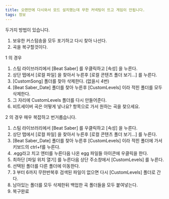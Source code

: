 ```yaml
---
title: 오랜만에 다시와서 모드 설치했는데 무한 커넥팅이 뜨고 게임이 안됩니다.
tags: 정보
---
```


두가지 방법이 있습니다.
1. 보유한 커스텀송을 모두 포기하고 다시 찾아 나선다.
2. 곡을 복구할것이다.

1 의 경우

1. 스팀 라이브러리에서 [Beat Saber] 를 우클릭하고 [속성] 을 누른다.
2. 상단 탭에서 [로컬 파일] 을 찾아서 누른후 [로컬 콘텐츠 폴더 보기...] 를 누른다.
3. [CustomSong] 폴더를 찾아 삭제한다. (없을시 4번)
4. [Beat Saber_Date] 폴더를 찾아 누른후 [CustomLevels] 이라 적힌 폴더를 모두 삭제한다.
5. 그 자리에 CustomLevels 폴더를 다시 만들어준다.
6. 비트세이버 곡은 어떻게 넣나요? 항목으로 가서 원하는 곡을 찾으세요.

2 의 경우 매우 복잡하고 번거롭습니다.

1. 스팀 라이브러리에서 [Beat Saber] 를 우클릭하고 [속성] 을 누른다.
2. 상단 탭에서 [로컬 파일] 을 찾아서 누른후 [로컬 콘텐츠 폴더 보기...] 를 누른다.
3. [Beat Saber_Date] 폴더를 찾아 누른후 [CustomLevels] 이라 적힌 폴더에 가서 키보드의 ctrl+f를 누른다.
4. .egg라고 치고 엔터를 누른다음 나온 egg 파일들 아이콘에 우클릭을 한다.
5. 최하단 [파일 위치 열기] 를 누른다음 상단 주소창에서 [CustomLevels] 를 누른다.
6. 선택된 폴더를 다른 폴더에 이동한다.
7. 3 부터 6까지 무한반복후 검색된 파일이 없으면 다시 [CustomLevels] 폴더로 간다.
8. 남아있는 폴더를 모두 삭제한뒤 백업한 곡 폴더들을 모두 붙여넣는다.
9. 복구완료